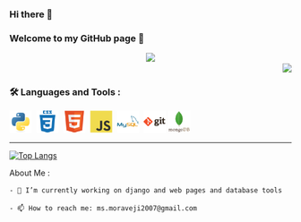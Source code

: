 ### Hi there 👋
### Welcome to my GitHub page 🙌

<div id="header" align="center">
  <img src="https://media.giphy.com/media/RbDKaczqWovIugyJmW/giphy.gif" width="900"/>
</div>
<img src="https://komarev.com/ghpvc/?username=your-github-username&style=flat-square&color=blue" align="right"/>
<br>


### :hammer_and_wrench: Languages and Tools :
<div>
  <img src="https://github.com/devicons/devicon/blob/master/icons/python/python-original.svg" title="python" alt="python " width="40" height="40"/>&nbsp;
  <img src="https://github.com/devicons/devicon/blob/master/icons/css3/css3-plain-wordmark.svg"  title="CSS3" alt="CSS" width="40" height="40"/>&nbsp;
  <img src="https://github.com/devicons/devicon/blob/master/icons/html5/html5-original.svg" title="HTML5" alt="HTML" width="40" height="40"/>&nbsp;
  <img src="https://github.com/devicons/devicon/blob/master/icons/javascript/javascript-original.svg" title="JavaScript" alt="JavaScript" width="40" height="40"/>&nbsp;
  <img src="https://github.com/devicons/devicon/blob/master/icons/mysql/mysql-original-wordmark.svg" title="MySQL"  alt="MySQL" width="40" height="40"/>&nbsp;
  <img src="https://github.com/devicons/devicon/blob/master/icons/git/git-original-wordmark.svg" title="Git" **alt="Git" width="40" height="40"/>
  <img src="https://github.com/devicons/devicon/blob/master/icons/mongodb/mongodb-original-wordmark.svg" title="MongoDB" **alt="MongoDB" width="40" height="40"/>


</div>

---

[![Top Langs](https://github-readme-stats.vercel.app/api/top-langs/?username=mohammad-sadegh-moraveji)](https://github.com/anuraghazra/github-readme-stats)

  About Me :

    - 🔭 I’m currently working on django and web pages and database tools

    - 📫 How to reach me: ms.moraveji2007@gmail.com
    




<!--
**mohammad-sadegh-moraveji/mohammad-sadegh-moraveji** is a ✨ _special_ ✨ repository because its `README.md` (this file) appears on your GitHub profile.


